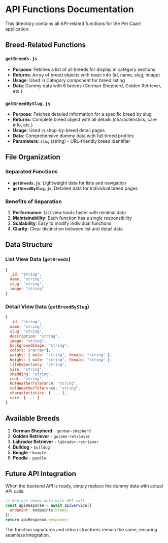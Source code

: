 # API Functions Documentation

This directory contains all API-related functions for the Pet Caart application.

## Breed-Related Functions

### `getBreeds.js`
- **Purpose**: Fetches a list of all breeds for display in category sections
- **Returns**: Array of breed objects with basic info (id, name, slug, image)
- **Usage**: Used in Category component for breed listing
- **Data**: Dummy data with 6 breeds (German Shepherd, Golden Retriever, etc.)

### `getBreedBySlug.js`
- **Purpose**: Fetches detailed information for a specific breed by slug
- **Returns**: Complete breed object with all details (characteristics, care info, etc.)
- **Usage**: Used in shop-by-breed detail pages
- **Data**: Comprehensive dummy data with full breed profiles
- **Parameters**: `slug` (string) - URL-friendly breed identifier

## File Organization

### Separated Functions
- **`getBreeds.js`**: Lightweight data for lists and navigation
- **`getBreedBySlug.js`**: Detailed data for individual breed pages

### Benefits of Separation
1. **Performance**: List view loads faster with minimal data
2. **Maintainability**: Each function has a single responsibility
3. **Scalability**: Easy to modify individual functions
4. **Clarity**: Clear distinction between list and detail data

## Data Structure

### List View Data (`getBreeds`)
```javascript
{
  _id: "string",
  name: "string", 
  slug: "string",
  image: "string"
}
```

### Detail View Data (`getBreedBySlug`)
```javascript
{
  _id: "string",
  name: "string",
  slug: "string",
  description: "string",
  image: "string",
  backgroundImage: "string",
  colors: ["array"],
  weight: { male: "string", female: "string" },
  height: { male: "string", female: "string" },
  lifeExpectancy: "string",
  size: "string",
  shedding: "string",
  coat: "string",
  hotWeatherTolerance: "string",
  coldWeatherTolerance: "string",
  characteristics: { ... },
  care: { ... }
}
```

## Available Breeds

1. **German Shepherd** - `german-shepherd`
2. **Golden Retriever** - `golden-retriever`
3. **Labrador Retriever** - `labrador-retriever`
4. **Bulldog** - `bulldog`
5. **Beagle** - `beagle`
6. **Poodle** - `poodle`

## Future API Integration

When the backend API is ready, simply replace the dummy data with actual API calls:

```javascript
// Replace dummy data with API call
const apiResponse = await apiService({
  endpoint: endpoints.breed,
});
return apiResponse.response;
```

The function signatures and return structures remain the same, ensuring seamless integration. 